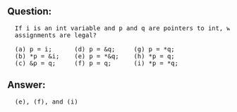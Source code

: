 ## Question: 
<pre>
  If i is an int variable and p and q are pointers to int, which of the following
  assignments are legal?

  (a) p = i;      (d) p = &q;     (g) p = *q;
  (b) *p = &i;    (e) p = *&q;    (h) *p = q;
  (c) &p = q;     (f) p = q;      (i) *p = *q;
</pre>
## Answer:
<pre>
  (e), (f), and (i)
</pre>
